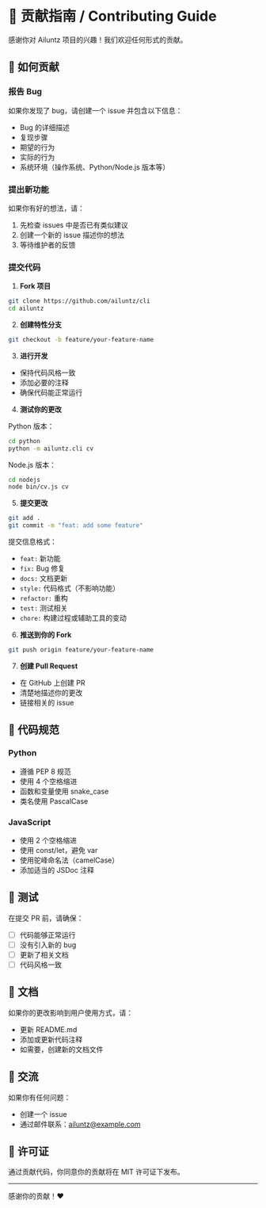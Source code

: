 # 🤝 贡献指南 / Contributing Guide

感谢你对 Ailuntz 项目的兴趣！我们欢迎任何形式的贡献。

## 🌟 如何贡献

### 报告 Bug

如果你发现了 bug，请创建一个 issue 并包含以下信息：

- Bug 的详细描述
- 复现步骤
- 期望的行为
- 实际的行为
- 系统环境（操作系统、Python/Node.js 版本等）

### 提出新功能

如果你有好的想法，请：

1. 先检查 issues 中是否已有类似建议
2. 创建一个新的 issue 描述你的想法
3. 等待维护者的反馈

### 提交代码

1. **Fork 项目**

```bash
git clone https://github.com/ailuntz/cli
cd ailuntz
```

2. **创建特性分支**

```bash
git checkout -b feature/your-feature-name
```

3. **进行开发**

- 保持代码风格一致
- 添加必要的注释
- 确保代码能正常运行

4. **测试你的更改**

Python 版本：
```bash
cd python
python -m ailuntz.cli cv
```

Node.js 版本：
```bash
cd nodejs
node bin/cv.js cv
```

5. **提交更改**

```bash
git add .
git commit -m "feat: add some feature"
```

提交信息格式：
- `feat:` 新功能
- `fix:` Bug 修复
- `docs:` 文档更新
- `style:` 代码格式（不影响功能）
- `refactor:` 重构
- `test:` 测试相关
- `chore:` 构建过程或辅助工具的变动

6. **推送到你的 Fork**

```bash
git push origin feature/your-feature-name
```

7. **创建 Pull Request**

- 在 GitHub 上创建 PR
- 清楚地描述你的更改
- 链接相关的 issue

## 📝 代码规范

### Python

- 遵循 PEP 8 规范
- 使用 4 个空格缩进
- 函数和变量使用 snake_case
- 类名使用 PascalCase

### JavaScript

- 使用 2 个空格缩进
- 使用 const/let，避免 var
- 使用驼峰命名法（camelCase）
- 添加适当的 JSDoc 注释

## 🧪 测试

在提交 PR 前，请确保：

- [ ] 代码能够正常运行
- [ ] 没有引入新的 bug
- [ ] 更新了相关文档
- [ ] 代码风格一致

## 📖 文档

如果你的更改影响到用户使用方式，请：

- 更新 README.md
- 添加或更新代码注释
- 如需要，创建新的文档文件

## 💬 交流

如果你有任何问题：

- 创建一个 issue
- 通过邮件联系：ailuntz@example.com

## 📜 许可证

通过贡献代码，你同意你的贡献将在 MIT 许可证下发布。

---

感谢你的贡献！❤️
